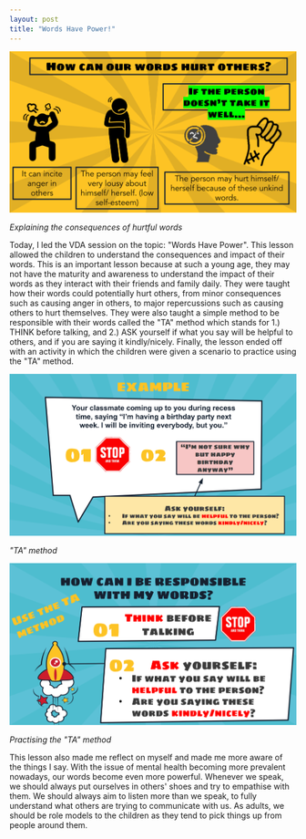 ```yaml
---
layout: post
title: "Words Have Power!"
---
```


![Explaining the consequences of hurtful words](/assets/img/posts/words-have-power/consequences-of-hurtful-words.png)

*Explaining the consequences of hurtful words*

Today, I led the VDA session on the topic: "Words Have Power". This lesson allowed the children to understand the consequences and impact of their words. This is an important lesson because at such a young age, they may not have the maturity and awareness to understand the impact of their words as they interact with their friends and family daily. They were taught how their words could potentially hurt others, from minor consequences such as causing anger in others, to major repercussions such as causing others to hurt themselves. They were also taught a simple method to be responsible with their words called the "TA" method which stands for 1.) THINK before talking, and 2.) ASK yourself if what you say will be helpful to others, and if you are saying it kindly/nicely. Finally, the lesson ended off with an activity in which the children were given a scenario to practice using the "TA" method. 

!["TA" method](/assets/img/posts/words-have-power/practising-ta-method.png)

*"TA" method*

![Practising the "TA" method](assets/img/posts/words-have-power/ta-method.png)

*Practising the "TA" method*

This lesson also made me reflect on myself and made me more aware of the things I say. With the issue of mental health becoming more prevalent nowadays, our words become even more powerful. Whenever we speak, we should always put ourselves in others' shoes and try to empathise with them. We should always aim to listen more than we speak, to fully understand what others are trying to communicate with us. As adults, we should be role models to the children as they tend to pick things up from people around them.